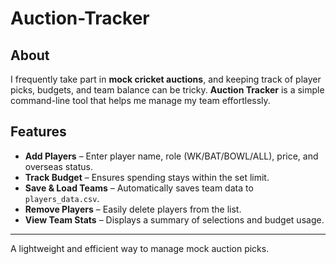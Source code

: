 # Auction-Tracker

## About
I frequently take part in **mock cricket auctions**, and keeping track of player picks, budgets, and team balance can be tricky. **Auction Tracker** is a simple command-line tool that helps me manage my team effortlessly.

## Features
- **Add Players** – Enter player name, role (WK/BAT/BOWL/ALL), price, and overseas status.
- **Track Budget** – Ensures spending stays within the set limit.
- **Save & Load Teams** – Automatically saves team data to `players_data.csv`.
- **Remove Players** – Easily delete players from the list.
- **View Team Stats** – Displays a summary of selections and budget usage.

---
A lightweight and efficient way to manage mock auction picks.

